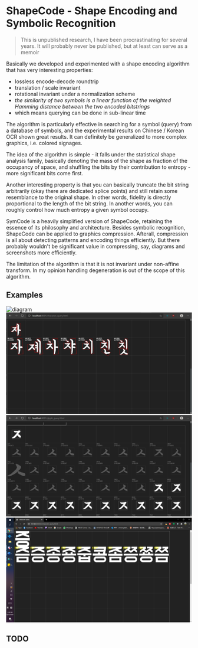# ShapeCode - Shape Encoding and Symbolic Recognition

> This is unpublished research, I have been procrastinating for several years. It will probably never be published, but at least can serve as a memoir

Basically we developed and experimented with a shape encoding algorithm that has very interesting properties:

+ lossless encode-decode roundtrip
+ translation / scale invariant
+ rotational invariant under a normalization scheme
+ *the similarity of two symbols is a linear function of the weighted Hamming distance between the two encoded bitstrings*
+ which means querying can be done in sub-linear time

The algorithm is particularly effective in searching for a symbol (query) from a database of symbols, and the experimental results on Chinese / Korean OCR shown great results. It can definitely be generalized to more complex graphics, i.e. colored signages.

The idea of the algorithm is simple - it falls under the statistical shape analysis family, basically denoting the mass of the shape as fraction of the occupancy of space, and shuffling the bits by their contribution to entropy - more significant bits come first.

Another interesting property is that you can basically truncate the bit string arbitrarily (okay there are dedicated splice points) and still retain some resemblance to the original shape. In other words, fidelity is directly proportional to the length of the bit string. In another words, you can roughly control how much entropy a given symbol occupy.

SymCode is a heavily simplified version of ShapeCode, retaining the essence of its philosophy and architecture. Besides symbolic recognition, ShapeCode can be applied to graphics compression. Afterall, compression is all about detecting patterns and encoding things efficiently. But there probably wouldn't be significant value in compressing, say, diagrams and screenshots more efficiently.

The limitation of the algorithm is that it is not invariant under non-affine transform. In my opinion handling degeneration is out of the scope of this algorithm.

## Examples

![diagram](https://github.com/visioniechor/ShapeCode/assets/1782664/ae6640b5-4031-45e5-83fd-698c170dbfb5)
![](character_query.png)
![](glyph_query.png)
![](character-images-01.png)

## TODO

